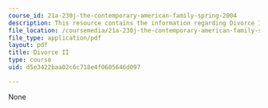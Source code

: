 ```yaml
---
course_id: 21a-230j-the-contemporary-american-family-spring-2004
description: This resource contains the information regarding Divorce II.
file_location: /coursemedia/21a-230j-the-contemporary-american-family-spring-2004/d5e3422baa02c6c718e4f0605646d097_MIT21A_230JS04_divorce2.pdf
file_type: application/pdf
layout: pdf
title: Divorce II
type: course
uid: d5e3422baa02c6c718e4f0605646d097

---
```

None